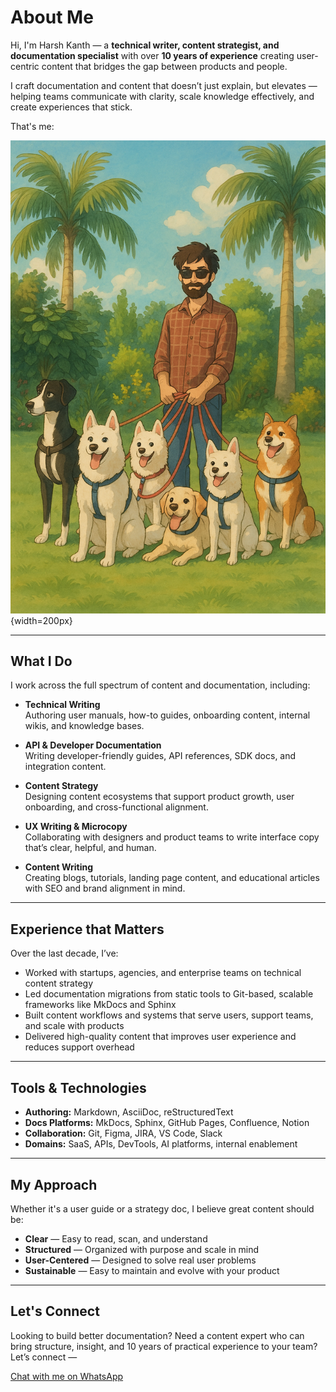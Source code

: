 # About Me

Hi, I'm Harsh Kanth — a **technical writer, content strategist, and documentation specialist** with over **10 years of experience** creating user-centric content that bridges the gap between products and people.

I craft documentation and content that doesn’t just explain, but elevates — helping teams communicate with clarity, scale knowledge effectively, and create experiences that stick.

That's me:

![My image](Myimage.png){width=200px}

---

## What I Do

I work across the full spectrum of content and documentation, including:

- **Technical Writing**  
  Authoring user manuals, how-to guides, onboarding content, internal wikis, and knowledge bases.

- **API & Developer Documentation**  
  Writing developer-friendly guides, API references, SDK docs, and integration content.

- **Content Strategy**  
  Designing content ecosystems that support product growth, user onboarding, and cross-functional alignment.

- **UX Writing & Microcopy**  
  Collaborating with designers and product teams to write interface copy that’s clear, helpful, and human.

- **Content Writing**  
  Creating blogs, tutorials, landing page content, and educational articles with SEO and brand alignment in mind.

---

## Experience that Matters

Over the last decade, I’ve:

- Worked with startups, agencies, and enterprise teams on technical content strategy  
- Led documentation migrations from static tools to Git-based, scalable frameworks like MkDocs and Sphinx  
- Built content workflows and systems that serve users, support teams, and scale with products  
- Delivered high-quality content that improves user experience and reduces support overhead

---

## Tools & Technologies

- **Authoring:** Markdown, AsciiDoc, reStructuredText  
- **Docs Platforms:** MkDocs, Sphinx, GitHub Pages, Confluence, Notion  
- **Collaboration:** Git, Figma, JIRA, VS Code, Slack  
- **Domains:** SaaS, APIs, DevTools, AI platforms, internal enablement

---

## My Approach

Whether it's a user guide or a strategy doc, I believe great content should be:

- **Clear** — Easy to read, scan, and understand  
- **Structured** — Organized with purpose and scale in mind  
- **User-Centered** — Designed to solve real user problems  
- **Sustainable** — Easy to maintain and evolve with your product

---

## Let's Connect

Looking to build better documentation? Need a content expert who can bring structure, insight, and 10 years of practical experience to your team?  
Let’s connect — 

[Chat with me on WhatsApp](https://wa.me/917827620848)


